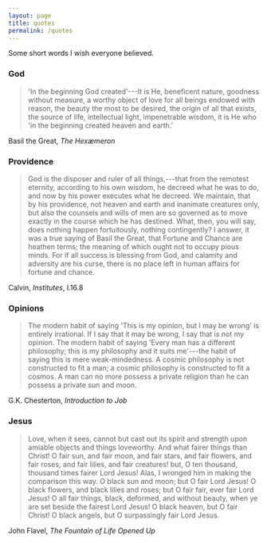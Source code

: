 ```yaml
---
layout: page
title: quotes
permalink: /quotes
---
```


Some short words I wish everyone believed.

### God

> 'In the beginning God created'---It is He, beneficent nature, goodness without measure, a worthy
> object of love for all beings endowed with reason, the beauty the most to be desired, the origin
> of all that exists, the source of life, intellectual light, impenetrable wisdom, it is He who 'in
> the beginning created heaven and earth.'

Basil the Great, _The Hex&#230;meron_

### Providence
> God is the disposer and ruler of all things,---that from the remotest eternity, according to his
> own wisdom, he decreed what he was to do, and now by his power executes what he decreed. We
> maintain, that by his providence, not heaven and earth and inanimate creatures only, but also the
> counsels and wills of men are so governed as to move exactly in the course which he has destined.
> What, then, you will say, does nothing happen fortuitously, nothing contingently? I answer, it was
> a true saying of Basil the Great, that Fortune and Chance are heathen terms; the meaning of which
> ought not to occupy pious minds. For if all success is blessing from God, and calamity and
> adversity are his curse, there is no place left in human affairs for fortune and chance.

Calvin, _Institutes_, I.16.8

### Opinions
> The modern habit of saying 'This is my opinion, but I may be wrong' is entirely irrational. If I
> say that it may be wrong, I say that is not my opinion. The modern habit of saying 'Every man has
> a different philosophy; this is my philosophy and it suits me'---the habit of saying this is mere
> weak-mindedness. A cosmic philosophy is not constructed to fit a man; a cosmic philosophy is
> constructed to fit a cosmos. A man can no more possess a private religion than he can possess a
> private sun and moon.

G.K. Chesterton, _Introduction to Job_

### Jesus
> Love, when it sees, cannot but cast out its spirit and strength upon amiable objects and things
> loveworthy. And what fairer things than Christ! O fair sun, and fair moon, and fair stars, and
> fair flowers, and fair roses, and fair lilies, and fair creatures! but, O ten thousand, thousand
> times fairer Lord Jesus! Alas, I wronged him in making the comparison this way. O black sun and
> moon; but O fair Lord Jesus! O black flowers, and black lilies and roses; but O fair fair, ever
> fair Lord Jesus! O all fair things, black, deformed, and without beauty, when ye are set beside
> the fairest Lord Jesus! O black heaven, but O fair Christ! O black angels, but O surpassingly fair
> Lord Jesus.

John Flavel, _The Fountain of Life Opened Up_
